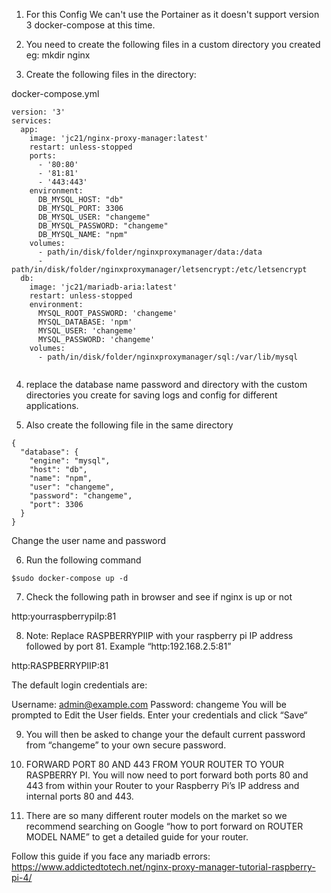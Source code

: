 1. For this Config We can't use the Portainer as it doesn't support version 3 docker-compose at this time.

2. You need to create the following files in a custom directory you created eg: mkdir nginx

3. Create the following files in the directory:

docker-compose.yml

```
version: '3'
services:
  app:
    image: 'jc21/nginx-proxy-manager:latest'
    restart: unless-stopped
    ports:
      - '80:80'
      - '81:81'
      - '443:443'
    environment:
      DB_MYSQL_HOST: "db"
      DB_MYSQL_PORT: 3306
      DB_MYSQL_USER: "changeme"
      DB_MYSQL_PASSWORD: "changeme"
      DB_MYSQL_NAME: "npm"
    volumes:
      - path/in/disk/folder/nginxproxymanager/data:/data
      - path/in/disk/folder/nginxproxymanager/letsencrypt:/etc/letsencrypt
  db:
    image: 'jc21/mariadb-aria:latest'
    restart: unless-stopped
    environment:
      MYSQL_ROOT_PASSWORD: 'changeme'
      MYSQL_DATABASE: 'npm'
      MYSQL_USER: 'changeme'
      MYSQL_PASSWORD: 'changeme'
    volumes:
      - path/in/disk/folder/nginxproxymanager/sql:/var/lib/mysql
	  
```
4. replace the database name password and directory with the custom directories you create for saving logs and config for different applications.

5. Also create the following file in the same directory

```
{
  "database": {
    "engine": "mysql",
    "host": "db",
    "name": "npm",
    "user": "changeme",
    "password": "changeme",
    "port": 3306
  }
}
```
Change the user name and password

6. Run the following command

```
$sudo docker-compose up -d
```

7. Check the following path in browser and see if nginx is up or not 

http:yourraspberrypiIp:81

8. Note: Replace RASPBERRYPIIP with your raspberry pi IP address followed by port 81. Example “http:192.168.2.5:81”

http:RASPBERRYPIIP:81

The default login credentials are:

Username: admin@example.com
Password: changeme
You will be prompted to Edit the User fields. Enter your credentials and click “Save“


9. You will then be asked to change your the default current password from “changeme” to your own secure password.


10. FORWARD PORT 80 AND 443 FROM YOUR ROUTER TO YOUR RASPBERRY PI.
You will now need to port forward both ports 80 and 443 from within your Router to your Raspberry Pi’s IP address and internal ports 80 and 443.

11. There are so many different router models on the market so we recommend searching on Google “how to port forward on ROUTER MODEL NAME” to get a detailed guide for your router.

Follow this guide if you face any mariadb errors: https://www.addictedtotech.net/nginx-proxy-manager-tutorial-raspberry-pi-4/
